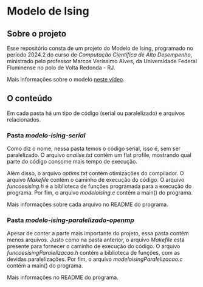 # Modelo de Ising
## Sobre o projeto
Esse repositório consta de um projeto do Modelo de Ising, programado no período 2024.2 do curso de *Computação Científica de Alto Desempenho*, ministrado pelo professor Marcos Veríssimo Alves, da Universidade Federal Fluminense no polo de Volta Redonda - RJ.

Mais informações sobre o modelo [neste vídeo](https://www.youtube.com/watch?v=K--1hlv9yv0&t=420s&pp=ugMICgJwdBABGAHKBQtpc2luZyBtb2RlbNIHCQlPCQGHKiGM7w%3D%3D).

## O conteúdo
Em cada pasta há um tipo de código (serial ou paralelizado) e arquivos relacionados.

### Pasta *modelo-ising-serial*
Como diz o nome, nessa pasta temos o código serial, isso é, sem ser paralelizado. O arquivo *analise.txt* contém um flat profile, mostrando qual parte do código consome mais tempo de execução.

Além disso, o arquivo *optims.txt* contém otimizações do compilador. O arquivo *Makefile* contém o caminho de execução do código. O arquivo *funcoesising.h* é a biblioteca de funções programada para a execução do programa. Por fim, o arquivo *modeloising.c* contém a main() do programa.

Mais informações sobre cada arquivo no README do programa.

### Pasta *modelo-ising-paralelizado-openmp*
Apesar de conter a parte mais importante do projeto, essa pasta contém menos arquivos. Justo como na pasta anterior, o arquivo *Makefile* está presente para fornecer o caminho de execução do código. O arquivo *funcoesisingParalelizacao.h* contém a biblioteca de funções, com as devidas paralelizações. Por fim, o arquivo *modeloisingParalelizacao.c* contém a main() do programa.

Mais informações no README do programa.
